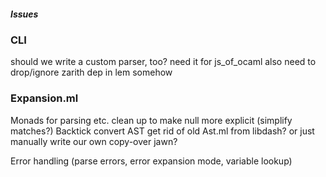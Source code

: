 ##### Issues

### CLI

should we write a custom parser, too?
  need it for js_of_ocaml
  also need to drop/ignore zarith dep in lem somehow

### Expansion.ml

Monads for parsing etc.
clean up to make null more explicit (simplify matches?)
Backtick
  convert AST
  get rid of old Ast.ml from libdash? or just manually write our own copy-over jawn?

Error handling (parse errors, error expansion mode, variable lookup)

